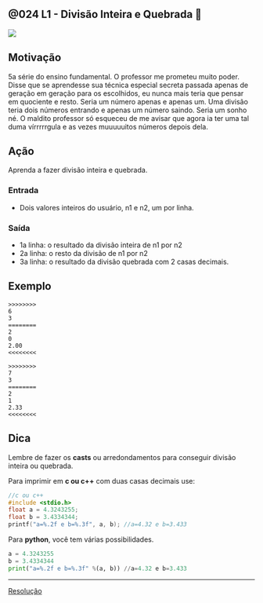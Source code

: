 ## @024 L1 - Divisão Inteira e Quebrada 💎

[](https://raw.githubusercontent.com/qxcodefup/arcade/master/base/024/solver.c)
![](https://raw.githubusercontent.com/qxcodefup/arcade/master/base/024/cover.jpg)

## Motivação

5a série do ensino fundamental. O professor me prometeu muito poder. Disse que se aprendesse sua técnica especial secreta passada apenas de geração em geração para os escolhidos, eu nunca mais teria que pensar em quociente e resto. Seria um número apenas e apenas um. Uma divisão teria dois números entrando e apenas um número saindo. Seria um sonho né. O maldito professor só esqueceu de me avisar que agora ia ter uma tal duma vírrrrrgula e as vezes muuuuuitos números depois dela.

## Ação

Aprenda a fazer divisão inteira e quebrada.

### Entrada
- Dois valores inteiros do usuário, n1 e n2, um por linha.

### Saída

- 1a linha: o resultado da divisão inteira de n1 por n2
- 2a linha: o resto da divisão de n1 por n2
- 3a linha: o resultado da divisão quebrada com 2 casas decimais.

## Exemplo

```
>>>>>>>>
6
3
========
2
0
2.00
<<<<<<<<

>>>>>>>>
7
3
========
2
1
2.33
<<<<<<<<

```


## Dica

Lembre de fazer os **casts** ou arredondamentos para conseguir divisão inteira ou quebrada.

Para imprimir em **c ou c++** com duas casas decimais use:

```C
//c ou c++
#include <stdio.h>
float a = 4.3243255;
float b = 3.4334344;
printf("a=%.2f e b=%.3f", a, b); //a=4.32 e b=3.433
```

Para **python**, você tem várias possibilidades.

```python
a = 4.3243255
b = 3.4334344
print("a=%.2f e b=%.3f" %(a, b)) //a=4.32 e b=3.433
```
---


[Resolução](https://www.youtube.com/watch?v=budW2bakIjg)